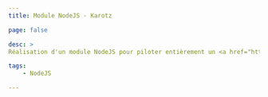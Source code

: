 ```yaml
---
title: Module NodeJS - Karotz

page: false

desc: >
Réalisation d'un module NodeJS pour piloter entièrement un <a href="http://karotz.com">Karotz</a> via son API Rest. Le projet sur Github : <a href="https://github.com/guillaumewuip/Karotz-NodeJS-Plugin">Karotz NodeJS</a>.

tags:
    - NodeJS

---
```



